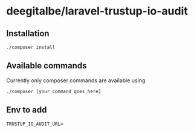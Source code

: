 # deegitalbe/laravel-trustup-io-audit

## Installation

```shell
./composer install
```

## Available commands

Currently only composer commands are available using

```shell
./composer [your_command_goes_here]
```

## Env to add

```shell
TRUSTUP_IO_AUDIT_URL=
```
